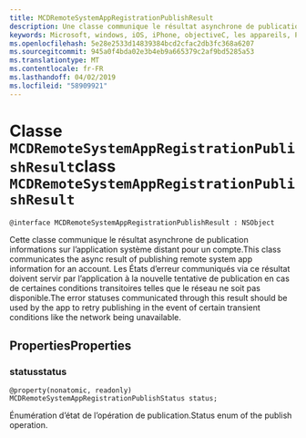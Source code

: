 ```yaml
---
title: MCDRemoteSystemAppRegistrationPublishResult
description: Une classe communique le résultat asynchrone de publication informations sur l’application système distant pour un compte.
keywords: Microsoft, windows, iOS, iPhone, objectiveC, les appareils, Project Rome connectés
ms.openlocfilehash: 5e28e2533d14839384bcd2cfac2db3fc368a6207
ms.sourcegitcommit: 945a0f4bda02e3b4eb9a665379c2af9bd5285a53
ms.translationtype: MT
ms.contentlocale: fr-FR
ms.lasthandoff: 04/02/2019
ms.locfileid: "58909921"
---
```

# <a name="class-mcdremotesystemappregistrationpublishresult"></a><span data-ttu-id="6e6a4-104">Classe `MCDRemoteSystemAppRegistrationPublishResult`</span><span class="sxs-lookup"><span data-stu-id="6e6a4-104">class `MCDRemoteSystemAppRegistrationPublishResult`</span></span> 

```
@interface MCDRemoteSystemAppRegistrationPublishResult : NSObject
```  

<span data-ttu-id="6e6a4-105">Cette classe communique le résultat asynchrone de publication informations sur l’application système distant pour un compte.</span><span class="sxs-lookup"><span data-stu-id="6e6a4-105">This class communicates the async result of publishing remote system app information for an account.</span></span> <span data-ttu-id="6e6a4-106">Les États d’erreur communiqués via ce résultat doivent servir par l’application à la nouvelle tentative de publication en cas de certaines conditions transitoires telles que le réseau ne soit pas disponible.</span><span class="sxs-lookup"><span data-stu-id="6e6a4-106">The error statuses communicated through this result should be used by the app to retry publishing in the event of certain transient conditions like the network being unavailable.</span></span>

## <a name="properties"></a><span data-ttu-id="6e6a4-107">Properties</span><span class="sxs-lookup"><span data-stu-id="6e6a4-107">Properties</span></span>

### <a name="status"></a><span data-ttu-id="6e6a4-108">status</span><span class="sxs-lookup"><span data-stu-id="6e6a4-108">status</span></span>
`@property(nonatomic, readonly) MCDRemoteSystemAppRegistrationPublishStatus status;`

<span data-ttu-id="6e6a4-109">Énumération d’état de l’opération de publication.</span><span class="sxs-lookup"><span data-stu-id="6e6a4-109">Status enum of the publish operation.</span></span>